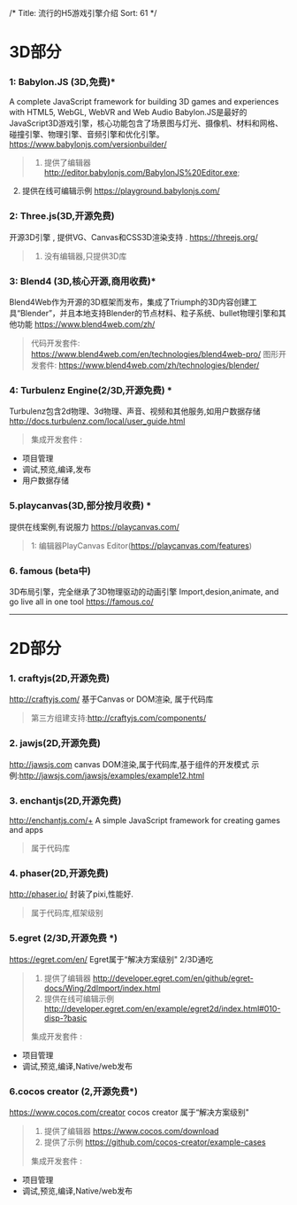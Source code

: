 /*
Title: 流行的H5游戏引擎介绍
Sort: 61
*/


# 3D部分
### 1: Babylon.JS (3D,免费)*
A complete JavaScript framework for building 3D games and experiences with HTML5, WebGL, WebVR and Web Audio
Babylon.JS是最好的JavaScript3D游戏引擎，核心功能包含了场景图与灯光、摄像机、材料和网格、碰撞引擎、物理引擎、音频引擎和优化引擎。
https://www.babylonjs.com/versionbuilder/

>1. 提供了编辑器 http://editor.babylonjs.com/BabylonJS%20Editor.exe;
2. 提供在线可编辑示例 https://playground.babylonjs.com/

### 2: Three.js(3D,开源免费)

开源3D引擎 , 提供VG、Canvas和CSS3D渲染支持 . https://threejs.org/
>1. 没有编辑器,只提供3D库

### 3: Blend4 (3D,核心开源,商用收费)*
Blend4Web作为开源的3D框架而发布，集成了Triumph的3D内容创建工具“Blender”，并且本地支持Blender的节点材料、粒子系统、bullet物理引擎和其他功能
https://www.blend4web.com/zh/
>代码开发套件:  https://www.blend4web.com/en/technologies/blend4web-pro/
图形开发套件:  https://www.blend4web.com/zh/technologies/blender/

### 4: Turbulenz Engine(2/3D,开源免费) *
Turbulenz包含2d物理、3d物理、声音、视频和其他服务,如用户数据存储
http://docs.turbulenz.com/local/user_guide.html 
>集成开发套件 :
- 项目管理
- 调试,预览,编译,发布
- 用户数据存储

### 5.playcanvas(3D,部分按月收费) *
提供在线案例,有说服力
https://playcanvas.com/
>1: 编辑器PlayCanvas Editor(https://playcanvas.com/features)


### 6. famous (beta中)
3D布局引擎，完全继承了3D物理驱动的动画引擎
Import,desion,animate, and go live all in one tool
https://famous.co/





-------------------------



# 2D部分

### 1. craftyjs(2D,开源免费)
http://craftyjs.com/
基于Canvas or DOM渲染, 属于代码库
>第三方组建支持:http://craftyjs.com/components/

### 2. jawjs(2D,开源免费)
http://jawsjs.com
canvas DOM渲染,属于代码库,基于组件的开发模式
示例:http://jawsjs.com/jawsjs/examples/example12.html

### 3. enchantjs(2D,开源免费)
http://enchantjs.com/+
A simple JavaScript framework for creating games and apps
>属于代码库

### 4. phaser(2D,开源免费)
http://phaser.io/
封装了pixi,性能好.
>属于代码库,框架级别

### 5.egret (2/3D,开源免费 *)
https://egret.com/en/
Egret属于“解决方案级别" 2/3D通吃
>1. 提供了编辑器 http://developer.egret.com/en/github/egret-docs/Wing/2dImport/index.html
>2. 提供在线可编辑示例 http://developer.egret.com/en/example/egret2d/index.html#010-disp-?basic
>
> 集成开发套件 :
- 项目管理
- 调试,预览,编译,Native/web发布

### 6.cocos creator (2,开源免费*)
https://www.cocos.com/creator
cocos creator 属于“解决方案级别" 

>1. 提供了编辑器 https://www.cocos.com/download
>2. 提供了示例 https://github.com/cocos-creator/example-cases
>
> 集成开发套件 :
- 项目管理
- 调试,预览,编译,Native/web发布